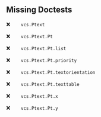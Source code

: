 Missing Doctests
----------------
:x:```    vcs.Ptext```

:x:```    vcs.Ptext.Pt```

:x:```    vcs.Ptext.Pt.list```

:x:```    vcs.Ptext.Pt.priority```

:x:```    vcs.Ptext.Pt.textorientation```

:x:```    vcs.Ptext.Pt.texttable```

:x:```    vcs.Ptext.Pt.x```

:x:```    vcs.Ptext.Pt.y```

